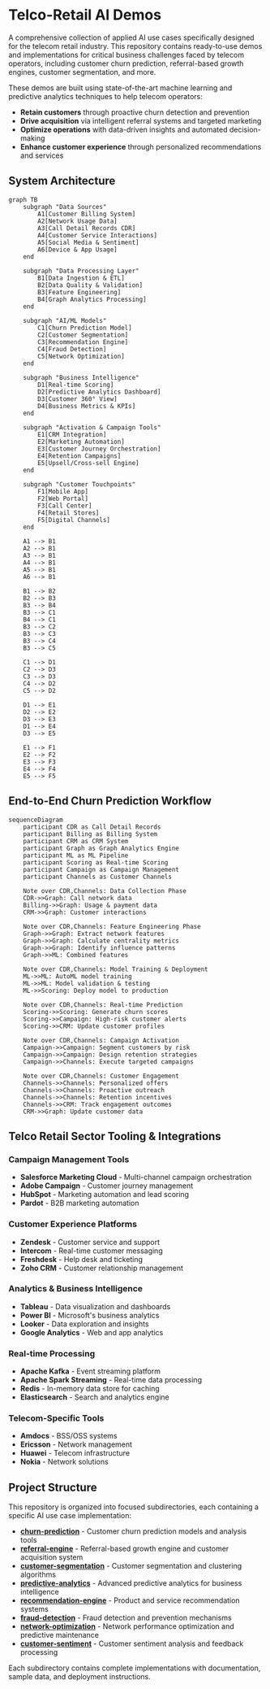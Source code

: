 # Telco-Retail AI Demos

A comprehensive collection of applied AI use cases specifically designed for the telecom retail industry. This repository contains ready-to-use demos and implementations for critical business challenges faced by telecom operators, including customer churn prediction, referral-based growth engines, customer segmentation, and more.

These demos are built using state-of-the-art machine learning and predictive analytics techniques to help telecom operators:

- **Retain customers** through proactive churn detection and prevention
- **Drive acquisition** via intelligent referral systems and targeted marketing
- **Optimize operations** with data-driven insights and automated decision-making
- **Enhance customer experience** through personalized recommendations and services

## System Architecture

```mermaid
graph TB
    subgraph "Data Sources"
        A1[Customer Billing System]
        A2[Network Usage Data]
        A3[Call Detail Records CDR]
        A4[Customer Service Interactions]
        A5[Social Media & Sentiment]
        A6[Device & App Usage]
    end

    subgraph "Data Processing Layer"
        B1[Data Ingestion & ETL]
        B2[Data Quality & Validation]
        B3[Feature Engineering]
        B4[Graph Analytics Processing]
    end

    subgraph "AI/ML Models"
        C1[Churn Prediction Model]
        C2[Customer Segmentation]
        C3[Recommendation Engine]
        C4[Fraud Detection]
        C5[Network Optimization]
    end

    subgraph "Business Intelligence"
        D1[Real-time Scoring]
        D2[Predictive Analytics Dashboard]
        D3[Customer 360° View]
        D4[Business Metrics & KPIs]
    end

    subgraph "Activation & Campaign Tools"
        E1[CRM Integration]
        E2[Marketing Automation]
        E3[Customer Journey Orchestration]
        E4[Retention Campaigns]
        E5[Upsell/Cross-sell Engine]
    end

    subgraph "Customer Touchpoints"
        F1[Mobile App]
        F2[Web Portal]
        F3[Call Center]
        F4[Retail Stores]
        F5[Digital Channels]
    end

    A1 --> B1
    A2 --> B1
    A3 --> B1
    A4 --> B1
    A5 --> B1
    A6 --> B1

    B1 --> B2
    B2 --> B3
    B3 --> B4
    B3 --> C1
    B4 --> C1
    B3 --> C2
    B3 --> C3
    B3 --> C4
    B3 --> C5

    C1 --> D1
    C2 --> D3
    C3 --> D3
    C4 --> D2
    C5 --> D2

    D1 --> E1
    D2 --> E2
    D3 --> E3
    D1 --> E4
    D3 --> E5

    E1 --> F1
    E2 --> F2
    E3 --> F3
    E4 --> F4
    E5 --> F5
```

## End-to-End Churn Prediction Workflow

```mermaid
sequenceDiagram
    participant CDR as Call Detail Records
    participant Billing as Billing System
    participant CRM as CRM System
    participant Graph as Graph Analytics Engine
    participant ML as ML Pipeline
    participant Scoring as Real-time Scoring
    participant Campaign as Campaign Management
    participant Channels as Customer Channels

    Note over CDR,Channels: Data Collection Phase
    CDR->>Graph: Call network data
    Billing->>Graph: Usage & payment data
    CRM->>Graph: Customer interactions

    Note over CDR,Channels: Feature Engineering Phase
    Graph->>Graph: Extract network features
    Graph->>Graph: Calculate centrality metrics
    Graph->>Graph: Identify influence patterns
    Graph->>ML: Combined features

    Note over CDR,Channels: Model Training & Deployment
    ML->>ML: AutoML model training
    ML->>ML: Model validation & testing
    ML->>Scoring: Deploy model to production

    Note over CDR,Channels: Real-time Prediction
    Scoring->>Scoring: Generate churn scores
    Scoring->>Campaign: High-risk customer alerts
    Scoring->>CRM: Update customer profiles

    Note over CDR,Channels: Campaign Activation
    Campaign->>Campaign: Segment customers by risk
    Campaign->>Campaign: Design retention strategies
    Campaign->>Channels: Execute targeted campaigns

    Note over CDR,Channels: Customer Engagement
    Channels->>Channels: Personalized offers
    Channels->>Channels: Proactive outreach
    Channels->>Channels: Retention incentives
    Channels->>CRM: Track engagement outcomes
    CRM->>Graph: Update customer data
```

## Telco Retail Sector Tooling & Integrations

### Campaign Management Tools

- **Salesforce Marketing Cloud** - Multi-channel campaign orchestration
- **Adobe Campaign** - Customer journey management
- **HubSpot** - Marketing automation and lead scoring
- **Pardot** - B2B marketing automation

### Customer Experience Platforms

- **Zendesk** - Customer service and support
- **Intercom** - Real-time customer messaging
- **Freshdesk** - Help desk and ticketing
- **Zoho CRM** - Customer relationship management

### Analytics & Business Intelligence

- **Tableau** - Data visualization and dashboards
- **Power BI** - Microsoft's business analytics
- **Looker** - Data exploration and insights
- **Google Analytics** - Web and app analytics

### Real-time Processing

- **Apache Kafka** - Event streaming platform
- **Apache Spark Streaming** - Real-time data processing
- **Redis** - In-memory data store for caching
- **Elasticsearch** - Search and analytics engine

### Telecom-Specific Tools

- **Amdocs** - BSS/OSS systems
- **Ericsson** - Network management
- **Huawei** - Telecom infrastructure
- **Nokia** - Network solutions

## Project Structure

This repository is organized into focused subdirectories, each containing a specific AI use case implementation:

- **[churn-prediction](./churn-prediction/README.md)** - Customer churn prediction models and analysis tools
- **[referral-engine](./referral-engine/)** - Referral-based growth engine and customer acquisition system
- **[customer-segmentation](./customer-segmentation/)** - Customer segmentation and clustering algorithms
- **[predictive-analytics](./predictive-analytics/)** - Advanced predictive analytics for business intelligence
- **[recommendation-engine](./recommendation-engine/)** - Product and service recommendation systems
- **[fraud-detection](./fraud-detection/)** - Fraud detection and prevention mechanisms
- **[network-optimization](./network-optimization/)** - Network performance optimization and predictive maintenance
- **[customer-sentiment](./customer-sentiment/)** - Customer sentiment analysis and feedback processing

Each subdirectory contains complete implementations with documentation, sample data, and deployment instructions.
